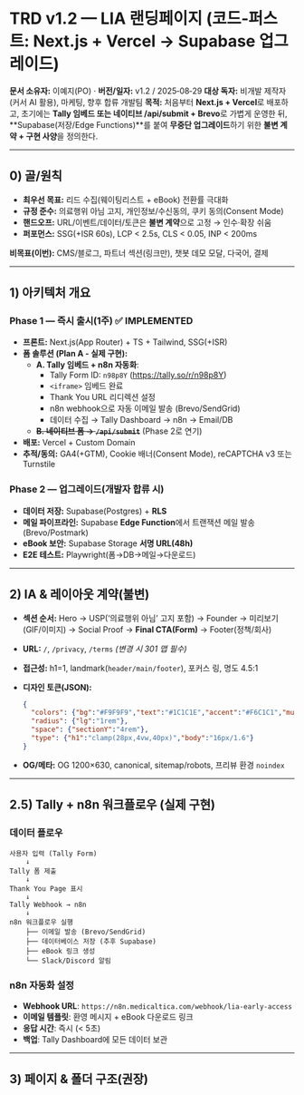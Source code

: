 # TRD v1.2 — LIA 랜딩페이지 (코드‑퍼스트: Next.js + Vercel → Supabase 업그레이드)

**문서 소유자:** 이예지(PO) · 
**버전/일자:** v1.2 / 2025‑08‑29
**대상 독자:** 비개발 제작자(커서 AI 활용), 마케팅, 향후 합류 개발팀
**목적:** 처음부터 **Next.js + Vercel**로 배포하고, 초기에는 **Tally 임베드 또는 네이티브 /api/submit + Brevo**로 가볍게 운영한 뒤, **Supabase(저장/Edge Functions)**를 붙여 **무중단 업그레이드**하기 위한 **불변 계약 + 구현 사양**을 정의한다.

---

## 0) 골/원칙

*   **최우선 목표:** 리드 수집(웨이팅리스트 + eBook) 전환률 극대화
*   **규정 준수:** 의료행위 아님 고지, 개인정보/수신동의, 쿠키 동의(Consent Mode)
*   **핸드오프:** URL/이벤트/데이터/토큰은 **불변 계약**으로 고정 → 인수·확장 쉬움
*   **퍼포먼스:** SSG(+ISR 60s), LCP < 2.5s, CLS < 0.05, INP < 200ms

**비목표(이번):** CMS/블로그, 파트너 섹션(링크만), 챗봇 데모 모달, 다국어, 결제

---

## 1) 아키텍처 개요

### Phase 1 — 즉시 출시(1주) ✅ IMPLEMENTED

*   **프론트:** Next.js(App Router) + TS + Tailwind, SSG(+ISR)
*   **폼 솔루션 (Plan A - 실제 구현):**
    *   **A. Tally 임베드 + n8n 자동화**: 
        - Tally Form ID: `n98p8Y` (https://tally.so/r/n98p8Y)
        - `<iframe>` 임베드 완료
        - Thank You URL 리디렉션 설정
        - n8n webhook으로 자동 이메일 발송 (Brevo/SendGrid)
        - 데이터 수집 → Tally Dashboard → n8n → Email/DB
    *   ~~**B. 네이티브 폼 → `/api/submit`**~~ (Phase 2로 연기)
*   **배포:** Vercel + Custom Domain
*   **추적/동의:** GA4(+GTM), Cookie 배너(Consent Mode), reCAPTCHA v3 또는 Turnstile

### Phase 2 — 업그레이드(개발자 합류 시)

*   **데이터 저장:** Supabase(Postgres) + **RLS**
*   **메일 파이프라인:** Supabase **Edge Function**에서 트랜잭션 메일 발송(Brevo/Postmark)
*   **eBook 보안:** Supabase Storage **서명 URL(48h)**
*   **E2E 테스트:** Playwright(폼→DB→메일→다운로드)

---

## 2) IA & 레이아웃 **계약(불변)**

*   **섹션 순서:** Hero → USP(‘의료행위 아님’ 고지 포함) → Founder → 미리보기(GIF/이미지) → Social Proof → **Final CTA(Form)** → Footer(정책/회사)
*   **URL:** `/`, `/privacy`, `/terms` *(변경 시 301 맵 필수)*
*   **접근성:** h1=1, landmark(`header/main/footer`), 포커스 링, 명도 4.5:1
*   **디자인 토큰(JSON):**

    ```json
    {
      "colors": {"bg":"#F9F9F9","text":"#1C1C1E","accent":"#F6C1C1","muted":"#6E6E73"},
      "radius": {"lg":"1rem"},
      "space": {"sectionY":"4rem"},
      "type": {"h1":"clamp(28px,4vw,40px)","body":"16px/1.6"}
    }
    ```

*   **OG/메타:** OG 1200×630, canonical, sitemap/robots, 프리뷰 환경 `noindex`

---

## 2.5) Tally + n8n 워크플로우 (실제 구현)

### 데이터 플로우
```
사용자 입력 (Tally Form)
    ↓
Tally 폼 제출
    ↓
Thank You Page 표시
    ↓
Tally Webhook → n8n
    ↓
n8n 워크플로우 실행
    ├── 이메일 발송 (Brevo/SendGrid)
    ├── 데이터베이스 저장 (추후 Supabase)
    ├── eBook 링크 생성
    └── Slack/Discord 알림
```

### n8n 자동화 설정
- **Webhook URL**: `https://n8n.medicaltica.com/webhook/lia-early-access`
- **이메일 템플릿**: 환영 메시지 + eBook 다운로드 링크
- **응답 시간**: 즉시 (< 5초)
- **백업**: Tally Dashboard에 모든 데이터 보관

---

## 3) 페이지 & 폴더 구조(권장)